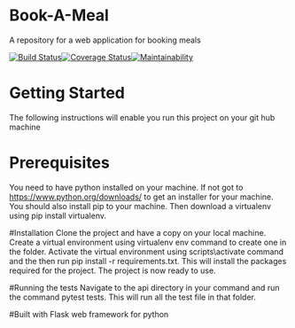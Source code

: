 # Book-A-Meal
A repository for a web application for booking meals



[![Build Status](https://travis-ci.org/archibishop/Book-A-Meal.svg?branch=master)](https://travis-ci.org/archibishop/Book-A-Meal)[![Coverage Status](https://coveralls.io/repos/github/archibishop/Book-A-Meal/badge.svg?branch=master)](https://coveralls.io/github/archibishop/Book-A-Meal?branch=master)[![Maintainability](https://api.codeclimate.com/v1/badges/1110bb8edd2b92fc2bbd/maintainability)](https://codeclimate.com/github/archibishop/Book-A-Meal/maintainability)


# Getting Started
The following instructions will enable you run this project on your git hub machine

# Prerequisites
You need to have python installed on your machine. If not got to https://www.python.org/downloads/ to get an installer for your machine. You should also install pip to your machine.
Then download a virtualenv using pip install virtualenv.

#Installation
Clone the project and have a copy on your local machine. Create a virtual environment using virtualenv env command to create 
one in the folder.
Activate the virtual environment using scripts\activate command and the then run pip install -r requirements.txt. This will install the packages required for the project.
The project is now ready to use.

#Running the tests
Navigate to the api directory in your command and run the command pytest tests. This will run all the test file in that folder.


#Built with
Flask web framework for python